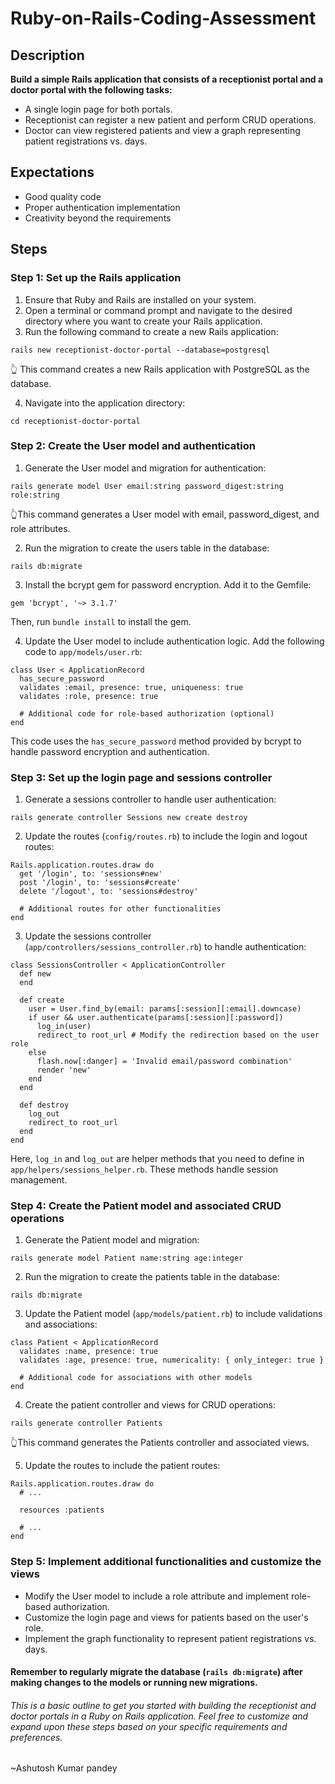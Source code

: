 # Ruby-on-Rails-Coding-Assessment

## Description
<strong>Build a simple Rails application that consists of a receptionist portal and a doctor portal with the following tasks:</strong>
- A single login page for both portals.
- Receptionist can register a new patient and perform CRUD operations.
- Doctor can view registered patients and view a graph representing patient registrations vs. days.
  
## Expectations
- Good quality code
- Proper authentication implementation
- Creativity beyond the requirements

## Steps

### Step 1: Set up the Rails application
1. Ensure that Ruby and Rails are installed on your system.
2. Open a terminal or command prompt and navigate to the desired directory where you want to create your Rails application.
3. Run the following command to create a new Rails application:
```
rails new receptionist-doctor-portal --database=postgresql
```
 👆 This command creates a new Rails application with PostgreSQL as the database.<br>
 
4. Navigate into the application directory:
```
cd receptionist-doctor-portal
```

### Step 2: Create the User model and authentication
1. Generate the User model and migration for authentication:
```
rails generate model User email:string password_digest:string role:string
```
👆This command generates a User model with email, password_digest, and role attributes.<br>

2. Run the migration to create the users table in the database:
```
rails db:migrate
```
3. Install the bcrypt gem for password encryption. Add it to the Gemfile:
```
gem 'bcrypt', '~> 3.1.7'
```
Then, run `bundle install` to install the gem.

4. Update the User model to include authentication logic. Add the following code to `app/models/user.rb`:
```
class User < ApplicationRecord
  has_secure_password
  validates :email, presence: true, uniqueness: true
  validates :role, presence: true

  # Additional code for role-based authorization (optional)
end
```
This code uses the `has_secure_password` method provided by bcrypt to handle password encryption and authentication.

### Step 3: Set up the login page and sessions controller
1. Generate a sessions controller to handle user authentication:
``` 
rails generate controller Sessions new create destroy
 ```
2. Update the routes (`config/routes.rb`) to include the login and logout routes:
``` 
Rails.application.routes.draw do
  get '/login', to: 'sessions#new'
  post '/login', to: 'sessions#create'
  delete '/logout', to: 'sessions#destroy'

  # Additional routes for other functionalities
end
 ```
3. Update the sessions controller (`app/controllers/sessions_controller.rb`) to handle authentication:
```
class SessionsController < ApplicationController
  def new
  end

  def create
    user = User.find_by(email: params[:session][:email].downcase)
    if user && user.authenticate(params[:session][:password])
      log_in(user)
      redirect_to root_url # Modify the redirection based on the user role
    else
      flash.now[:danger] = 'Invalid email/password combination'
      render 'new'
    end
  end

  def destroy
    log_out
    redirect_to root_url
  end
end
```
Here, `log_in` and `log_out` are helper methods that you need to define in `app/helpers/sessions_helper.rb`. These methods handle session management.

### Step 4: Create the Patient model and associated CRUD operations
1. Generate the Patient model and migration:
```
rails generate model Patient name:string age:integer
```
2. Run the migration to create the patients table in the database:
```
rails db:migrate
```
3. Update the Patient model (`app/models/patient.rb`) to include validations and associations:
```
class Patient < ApplicationRecord
  validates :name, presence: true
  validates :age, presence: true, numericality: { only_integer: true }

  # Additional code for associations with other models
end
```
4. Create the patient controller and views for CRUD operations:
```
rails generate controller Patients
```
👆This command generates the Patients controller and associated views.<br>

5. Update the routes to include the patient routes:
```
Rails.application.routes.draw do
  # ...

  resources :patients

  # ...
end
```

### Step 5: Implement additional functionalities and customize the views
- Modify the User model to include a role attribute and implement role-based authorization.
- Customize the login page and views for patients based on the user's role.
- Implement the graph functionality to represent patient registrations vs. days.

#### Remember to regularly migrate the database  (`rails db:migrate`)  after making changes to the models or running new migrations.

###### This is a basic outline to get you started with building the receptionist and doctor portals in a Ruby on Rails application. Feel free to customize and expand upon these steps based on your specific requirements and preferences.

~Ashutosh Kumar pandey
